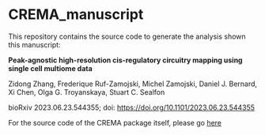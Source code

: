 # CREMA_manuscript

This repository contains the source code to generate the analysis shown this manuscript:

**Peak-agnostic high-resolution cis-regulatory circuitry mapping using single cell multiome data**

Zidong Zhang, Frederique Ruf-Zamojski, Michel Zamojski, Daniel J. Bernard, Xi Chen, Olga G. Troyanskaya, Stuart C. Sealfon

bioRxiv 2023.06.23.544355; doi: https://doi.org/10.1101/2023.06.23.544355

For the source code of the CREMA package itself, please go [here](https://github.com/zidongzh/CREMA)
